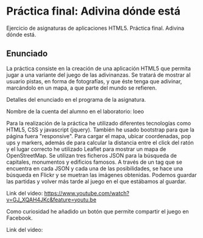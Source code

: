 # Práctica final: Adivina dónde está

Ejercicio de asignaturas de aplicaciones HTML5. Práctica final. Adivina dónde está.

## Enunciado

La práctica consiste en la creación de una aplicación HTML5 que permita jugar a una variante del juego de las adivinanzas. Se tratará de mostrar al usuario pistas, en forma de fotografías, y que éste tenga que adivinar, marcándolo en un mapa, a que parte del mundo se refieren.

Detalles del enunciado en el programa de la asignatura.

Nombre de la cuenta del alumno en el laboratorio: loeo

Para la realización de la práctica he utilizado diferentes tecnologías como HTML5, CSS y javascript (jquery). También he usado bootstrap para que la página fuera "responsive". Para cargar el mapa, ubicar coordenadas, pop ups y markers, además de para calcular la distancia entre el click del ratón y el lugar correcto he utilizado Leaflet para mostrar un mapa de OpenStreetMap. Se utilizan tres ficheros JSON para la búsqueda de capitales, monumentos y edificios famosos. A través de un tag que se encuentra en cada JSON y cada una de las posibilidades, se hace una búsqueda en Flickr y se muetran las imágenes obtenidas. Podemos guardar las partidas y volver más tarde al juego en el que estábamos al guardar. 

Link del video: https://www.youtube.com/watch?v=GJ_XQAH4JKc&feature=youtu.be

Como curiosidad he añadido un botón que permite compartir el juego en Facebook. 

Link del video: 